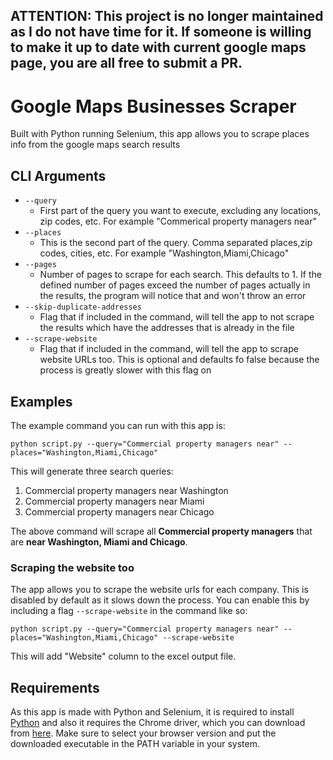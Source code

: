## ATTENTION: This project is no longer maintained as I do not have time for it. If someone is willing to make it up to date with current google maps page, you are all free to submit a PR.

# Google Maps Businesses Scraper
Built with Python running Selenium, this app allows you to scrape places info from the google maps search results

## CLI Arguments
* `--query`
  * First part of the query you want to execute, excluding any locations, zip codes, etc. For example "Commerical property managers near"
* `--places`
  * This is the second part of the query. Comma separated places,zip codes, cities, etc. For example "Washington,Miami,Chicago"
* `--pages`
  * Number of pages to scrape for each search. This defaults to 1. If the defined number of pages exceed the number of pages actually in the results, the program will notice that and won't throw an error
* `--skip-duplicate-addresses`
  * Flag that if included in the command, will tell the app to not scrape the results which have the addresses that is already in the file
* `--scrape-website`
  * Flag that if included in the command, will tell the app to scrape website URLs too. This is optional and defaults fo false because the process is greatly slower with this flag on

## Examples
The example command you can run with this app is:
```
python script.py --query="Commercial property managers near" --places="Washington,Miami,Chicago"
```

This will generate three search queries:
1. Commercial property managers near Washington
2. Commercial property managers near Miami
3. Commercial property managers near Chicago

The above command will scrape all **Commercial property managers** that are **near Washington, Miami and Chicago**.

### Scraping the website too
The app allows you to scrape the website urls for each company. This is disabled by default as it slows down the process.
You can enable this by including a flag `--scrape-website` in the command like so:
```
python script.py --query="Commercial property managers near" --places="Washington,Miami,Chicago" --scrape-website
```

This will add "Website" column to the excel output file.

## Requirements
As this app is made with Python and Selenium, it is required to install [Python](https://www.python.org/downloads/) and also it requires the Chrome driver, which you can download from [here](https://sites.google.com/a/chromium.org/chromedriver/downloads). Make sure to select your browser version and put the downloaded executable in the PATH variable in your system.
